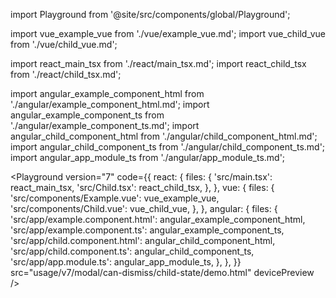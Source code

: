 import Playground from '@site/src/components/global/Playground';

import vue_example_vue from './vue/example_vue.md';
import vue_child_vue from './vue/child_vue.md';

import react_main_tsx from './react/main_tsx.md';
import react_child_tsx from './react/child_tsx.md';

import angular_example_component_html from './angular/example_component_html.md';
import angular_example_component_ts from './angular/example_component_ts.md';
import angular_child_component_html from './angular/child_component_html.md';
import angular_child_component_ts from './angular/child_component_ts.md';
import angular_app_module_ts from './angular/app_module_ts.md';

<Playground
  version="7"
  code={{
    react: {
      files: {
        'src/main.tsx': react_main_tsx,
        'src/Child.tsx': react_child_tsx,
      },
    },
    vue: {
      files: {
        'src/components/Example.vue': vue_example_vue,
        'src/components/Child.vue': vue_child_vue,
      },
    },
    angular: {
      files: {
        'src/app/example.component.html': angular_example_component_html,
        'src/app/example.component.ts': angular_example_component_ts,
        'src/app/child.component.html': angular_child_component_html,
        'src/app/child.component.ts': angular_child_component_ts,
        'src/app/app.module.ts': angular_app_module_ts,
      },
    },
  }}
  src="usage/v7/modal/can-dismiss/child-state/demo.html"
  devicePreview
/>
